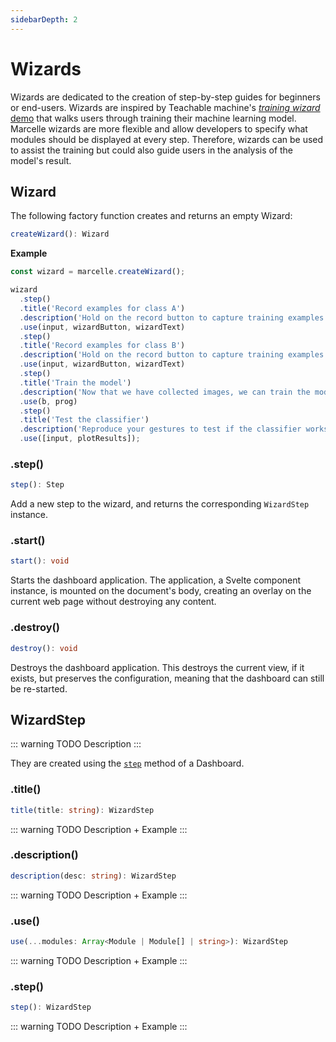 ```yaml
---
sidebarDepth: 2
---
```


# Wizards

Wizards are dedicated to the creation of step-by-step guides for beginners or end-users. Wizards are inspired by Teachable machine's [_training wizard_ demo](https://glitch.com/~tm-wizard) that walks users through training their machine learning model. Marcelle wizards are more flexible and allow developers to specify what modules should be displayed at every step. Therefore, wizards can be used to assist the training but could also guide users in the analysis of the model's result.

## Wizard

The following factory function creates and returns an empty Wizard:

```ts
createWizard(): Wizard
```

**Example**

```js
const wizard = marcelle.createWizard();

wizard
  .step()
  .title('Record examples for class A')
  .description('Hold on the record button to capture training examples for class A')
  .use(input, wizardButton, wizardText)
  .step()
  .title('Record examples for class B')
  .description('Hold on the record button to capture training examples for class B')
  .use(input, wizardButton, wizardText)
  .step()
  .title('Train the model')
  .description('Now that we have collected images, we can train the model from these examples.')
  .use(b, prog)
  .step()
  .title('Test the classifier')
  .description('Reproduce your gestures to test if the classifier works as expected')
  .use([input, plotResults]);
```

### .step()

```ts
step(): Step
```

Add a new step to the wizard, and returns the corresponding `WizardStep` instance.

### .start()

```ts
start(): void
```

Starts the dashboard application. The application, a Svelte component instance, is mounted on the document's body, creating an overlay on the current web page without destroying any content.

### .destroy()

```ts
destroy(): void
```

Destroys the dashboard application. This destroys the current view, if it exists, but preserves the configuration, meaning that the dashboard can still be re-started.

## WizardStep

::: warning TODO
Description
:::

They are created using the [`step`](#step) method of a Dashboard.

### .title()

```ts
title(title: string): WizardStep
```

::: warning TODO
Description + Example
:::

### .description()

```ts
description(desc: string): WizardStep
```

::: warning TODO
Description + Example
:::

### .use()

```ts
use(...modules: Array<Module | Module[] | string>): WizardStep
```

::: warning TODO
Description + Example
:::

### .step()

```ts
step(): WizardStep
```

::: warning TODO
Description + Example
:::
